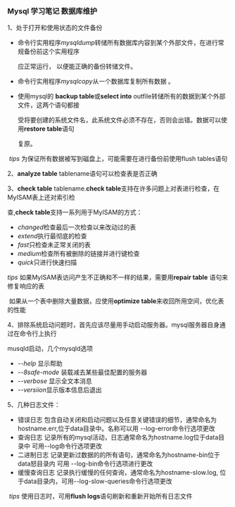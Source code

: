 ### Mysql 学习笔记 数据库维护

1、处于打开和使用状态的文件备份

* 命令行实用程序*mysqldump*转储所有数据库内容到某个外部文件，在进行常规备份前这个实用程序

  应正常运行， 以便能正确的备份转储文件。

* 命令行实用程序*mysqlcopy*从一个数据库复制所有数据 。

* 使用mysql的 **backup table**或**select into** outfile转储所有的数据到某个外部文件，这两个语句都接

  受将要创建的系统文件名，此系统文件必须不存在，否则会出错。数据可以使用**restore table**语句

  复原。

​      *tips* 为保证所有数据被写到磁盘上，可能需要在进行备份前使用flush tables语句  


2、**analyze table**  tablename语句可以检查表是否正确

3、**check table**  tablename.**check table**支持在许多问题上对表进行检查，在MyISAM表上还对索引检

查,**check table**支持一系列用于MyISAM的方式：

* *changed*检查最后一次检查以来改动过的表
*  *extend*执行最彻底的检查
*  *fast*只检查未正常关闭的表
* *medium*检查所有被删除的链接并进行键检查
* *quick*只进行快速扫描

*tips*  如果MyISAM表访问产生不正确和不一样的结果，需要用**repair table** 语句来修复响应的表

​         如果从一个表中删除大量数据，应使用**optimize table**来收回所用空间，优化表的性能

4、排除系统启动问题时，首先应该尽量用手动启动服务器。mysql服务器自身通过在命令行上执行

musqld启动，几个mysqld选项

* --*help* 显示帮助
* --*8safe-mode* 装载减去某些最佳配置的服务器
* --*verbose* 显示全文本消息
* --*versiion*显示版本信息后退出



5、几种日志文件：

* 错误日志 包含自动关闭和启动问题以及任意关键错误的细节，通常命名为
    hostname.err,位于data目录中。名称可以用 --log-error命令行选项更改
* 查询日志 记录所有的mysql活动，日志通常命名为hostname.log位于data目录中
    可用--log命令行选项更改
* 二进制日志 记录更新过数据的的所有语句，通常命名为hostname-bin位于data怒目录内
    可用 --log-bin命令行选项进行更改
* 缓慢查询日志 记录执行缓慢的任何查询，通常命名为hostname-slow.log,
    位于data目录内，可用--log-slow-queries命令行选项更改

​    *tips* 使用日志时，可用**flush logs**语句刷新和重新开始所有日志文件